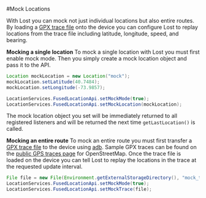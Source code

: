 #Mock Locations

With Lost you can mock not just individual locations but also entire routes. By loading a [GPX trace file](http://www.topografix.com/gpx.asp) onto the device you can configure Lost to replay locations from the trace file including latitude, longitude, speed, and bearing.

**Mocking a single location**
To mock a single location with Lost you must first enable mock mode. Then you simply create a mock location object and pass it to the API.

```java
Location mockLocation = new Location("mock");
mockLocation.setLatitude(40.7484);
mockLocation.setLongitude(-73.9857);

LocationServices.FusedLocationApi.setMockMode(true);
LocationServices.FusedLocationApi.setMockLocation(mockLocation);
```

The mock location object you set will be immediately returned to all registered listeners and will be returned the next time `getLastLocation()` is called.

**Mocking an entire route**
To mock an entire route you must first transfer a [GPX trace file](http://www.topografix.com/gpx.asp) to the device using [adb](http://developer.android.com/tools/help/adb.html). Sample GPX traces can be found on the [public GPS traces page](http://www.openstreetmap.org/traces) for OpenStreetMap. Once the trace file is loaded on the device you can tell Lost to replay the locations in the trace at the requested update interval.

```java
File file = new File(Environment.getExternalStorageDirectory(), "mock_track.gpx");
LocationServices.FusedLocationApi.setMockMode(true);
LocationServices.FusedLocationApi.setMockTrace(file);
```
